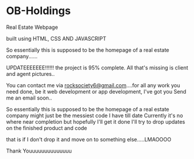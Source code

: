 # OB-Holdings
Real Estate Webpage

built using HTML, CSS AND JAVASCRIPT

So essentially this is supposed to be the homepage of a real estate company......

UPDATEEEEEEE!!!!!! the project is 95% complete.
All that's missing is client and agent pictures..

You can contact me via rocksociety6@gmail.com....for all any work you need done, be it web development or app development, I've got you
Send me an email soon..








So essentially this is supposed to be the homepage of a real estate company
might just be the messiest code I have till date
Currently it's no where near completion but hopefully I'll get it done
I'll try to drop updates on the finished product and code


that is if I don't drop it and move on to something else.....LMAOOOO

Thank Youuuuuuuuuuuuuu






